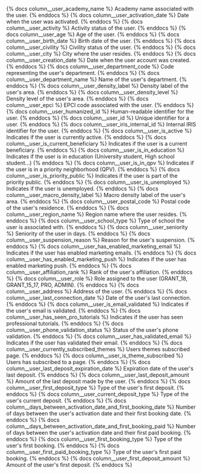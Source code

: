 {% docs column__user_academy_name %} Academy name associated with the user. {% enddocs %}
{% docs column__user_activation_date %} Date when the user was activated. {% enddocs %}
{% docs column__user_activity %} Activity status of the user. {% enddocs %}
{% docs column__user_age %} Age of the user. {% enddocs %}
{% docs column__user_birth_date %} Birth date of the user. {% enddocs %}
{% docs column__user_civility %} Civility status of the user. {% enddocs %}
{% docs column__user_city %} City where the user resides. {% enddocs %}
{% docs column__user_creation_date %} Date when the user account was created. {% enddocs %}
{% docs column__user_department_code %} Code representing the user's department. {% enddocs %}
{% docs column__user_department_name %} Name of the user's department. {% enddocs %}
{% docs column__user_density_label %} Density label of the user's area. {% enddocs %}
{% docs column__user_density_level %} Density level of the user's area. {% enddocs %}
{% docs column__user_epci %} EPCI code associated with the user. {% enddocs %}
{% docs column__user_humanized_id %} Human-readable identifier for the user. {% enddocs %}
{% docs column__user_id %} Unique identifier for a user. {% enddocs %}
{% docs column__user_iris_internal_id %} Internal IRIS identifier for the user. {% enddocs %}
{% docs column__user_is_active %} Indicates if the user is currently active. {% enddocs %}
{% docs column__user_is_current_beneficiary %} Indicates if the user is a current beneficiary. {% enddocs %}
{% docs column__user_is_in_education %} Indicates if the user is in education (University student, High school student...) {% enddocs %}
{% docs column__user_is_in_qpv %} Indicates if the user is in a priority neighborhood (QPV). {% enddocs %}
{% docs column__user_is_priority_public %} Indicates if the user is part of the priority public. {% enddocs %}
{% docs column__user_is_unemployed %} Indicates if the user is unemployed. {% enddocs %}
{% docs column__user_macro_density_label %} Macro density label of the user's area. {% enddocs %}
{% docs column__user_postal_code %} Postal code of the user's residence. {% enddocs %}
{% docs column__user_region_name %} Region name where the user resides. {% enddocs %}
{% docs column__user_school_type %} Type of school the user is associated with. {% enddocs %}
{% docs column__user_seniority %} Seniority of the user in days. {% enddocs %}
{% docs column__user_suspension_reason %} Reason for the user's suspension. {% enddocs %}
{% docs column__user_has_enabled_marketing_email %} Indicates if the user has enabled marketing emails. {% enddocs %}
{% docs column__user_has_enabled_marketing_push %} Indicates if the user has enabled marketing push. {% enddocs %}
{% docs column__user_affiliation_rank %} Rank of the user's affiliation. {% enddocs %}
{% docs column__user_role %} Role assigned to the user (GRANT_18, GRANT_15_17, PRO, ADMIN). {% enddocs %}
{% docs column__user_address %} Address of the user. {% enddocs %}
{% docs column__user_last_connection_date %} Date of the user's last connection. {% enddocs %}
{% docs column__user_is_email_validated %} Indicates if the user's email is validated. {% enddocs %}
{% docs column__user_has_seen_pro_tutorials %} Indicates if the user has seen professional tutorials. {% enddocs %}
{% docs column__user_phone_validation_status %} Status of the user's phone validation. {% enddocs %}
{% docs column__user_has_validated_email %} Indicates if the user has validated their email. {% enddocs %}
{% docs column__user_currently_subscribed_themes %} Users themes subscribed page. {% enddocs %}
{% docs column__user_is_theme_subscribed %} Users has subscribed to a page. {% enddocs %}
{% docs column__user_last_deposit_expiration_date %} Expiration date of the user's last deposit. {% enddocs %}
{% docs column__user_last_deposit_amount %} Amount of the last deposit made by the user. {% enddocs %}
{% docs column__user_first_deposit_type %} Type of the user's first deposit. {% enddocs %}
{% docs column__user_current_deposit_type %} Type of the user's current deposit. {% enddocs %}
{% docs column__days_between_activation_date_and_first_booking_date %} Number of days between the user's activation date and their first booking date. {% enddocs %}
{% docs column__days_between_activation_date_and_first_booking_paid %} Number of days between the user's activation date and their first paid booking. {% enddocs %}
{% docs column__user_first_booking_type %} Type of the user's first booking. {% enddocs %}
{% docs column__user_first_paid_booking_type %} Type of the user's first paid booking. {% enddocs %}
{% docs column__user_first_deposit_amount %} Amount of the user's first deposit. {% enddocs %}
